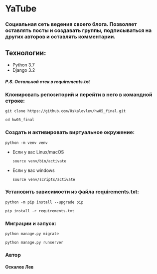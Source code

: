 # YaTube

### Социальная сеть ведения своего блога. Позволяет оставлять посты и создавать группы, подписываться на других авторов и оставлять комментарии.

## Технологии:
* Python 3.7
* Django 3.2
##### P.S. Остальной стек в requirements.txt

### Клонировать репозиторий и перейти в него в командной строке:
```
git clone https://github.com/Oskalovlev/hw05_final.git
```
```
cd hw05_final
```

### Cоздать и активировать виртуальное окружение:

```
python -m venv venv
```

* Если у вас Linux/macOS

    ```
    source venv/bin/activate
    ```

* Если у вас windows

    ```
    source venv/scripts/activate
    ```

### Установить зависимости из файла requirements.txt:

```
python -m pip install --upgrade pip
```

```
pip install -r requirements.txt
```

### Миграции и запуск:
```
python manage.py migrate
```
```
python manage.py runserver
```

### Автор 
#### Оскалов Лев
